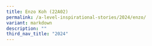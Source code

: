 ```yaml
---
title: Enzo Koh (22A02)
permalink: /a-level-inspirational-stories/2024/enzo/
variant: markdown
description: ""
third_nav_title: "2024"
---
```

